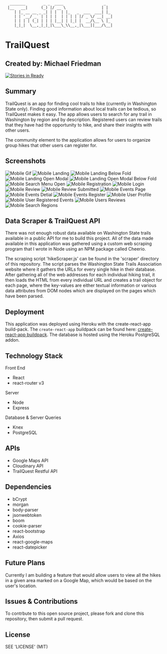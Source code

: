       _______        _ _  ____                  _   
     |__   __|      (_) |/ __ \                | |  
        | |_ __ __ _ _| | |  | |_   _  ___  ___| |_ 
        | | '__/ _` | | | |  | | | | |/ _ \/ __| __|
        | | | | (_| | | | |__| | |_| |  __/\__ \ |_ 
        |_|_|  \__,_|_|_|\___\_\\__,_|\___||___/\__|
                                                
                                                


# TrailQuest
## Created by: Michael Friedman

[![Stories in Ready](https://badge.waffle.io/michaelfriedman/capstone-g40.svg?label=ready&title=Ready)](http://waffle.io/michaelfriedman/capstone-g40)

## Summary

TrailQuest is an app for finding cool trails to hike (currently in Washington State only).  Finding good information about local trails can be tedious, so TrailQuest makes it easy. The app allows users to search for any trail in Washington by region and by description. Registered users can review trails that they have had the opportunity to hike, and share their insights with other users.

The community element to the application allows for users to organize group hikes that other users can register for.

## Screenshots

![Mobile Gif](/readme/trailquest-gif-2.gif)
![Mobile Landing](http://res.cloudinary.com/dk5dqve4y/image/upload/c_scale,w_300/v1492127812/landing-snap_lovqwp.png)
![Mobile Landing Below Fold](http://res.cloudinary.com/dk5dqve4y/image/upload/c_scale,w_300/v1492127910/mobile-below-fold-landing_gpviwg.png)
![Mobile Landing Open Modal](http://res.cloudinary.com/dk5dqve4y/image/upload/c_scale,w_300/v1492127956/mobile-landing-modal_toadg3.png)
![Mobile Landing Open Modal Below Fold](http://res.cloudinary.com/dk5dqve4y/image/upload/c_scale,w_300/v1492128007/mobile-landing-open-model-below-fold_xzeaua.png)
![Mobile Search Menu Open](http://res.cloudinary.com/dk5dqve4y/image/upload/c_scale,w_300/v1492128048/mobile-search-menu-open_yln6qp.png)
![Mobile Registration](http://res.cloudinary.com/dk5dqve4y/image/upload/c_scale,w_300/v1492128082/mobile-registration_sbhvub.png)
![Mobile Login](http://res.cloudinary.com/dk5dqve4y/image/upload/c_scale,w_300/v1492128116/mobile-login_o1wt4s.png)
![Mobile Review](http://res.cloudinary.com/dk5dqve4y/image/upload/c_scale,w_300/v1492128157/mobile-trail-review_ylqkzy.png)
![Mobile Review Submitted](http://res.cloudinary.com/dk5dqve4y/image/upload/c_scale,w_300/v1492128191/mobile-review-submitted_rumqrj.png)
![Mobile Events Page](http://res.cloudinary.com/dk5dqve4y/image/upload/c_scale,w_300/v1492128418/mobile-events_yjnmj4.png)
![Mobile Events Detial](http://res.cloudinary.com/dk5dqve4y/image/upload/c_scale,w_300/v1492128588/mobile-event-details_k6qf7a.png)
![Mobile Events Register](http://res.cloudinary.com/dk5dqve4y/image/upload/c_scale,w_300/v1492128738/events-details-below-fold-register_navswu.png)
![Mobile User Profile](http://res.cloudinary.com/dk5dqve4y/image/upload/c_scale,w_300/v1492128877/mobile-user-profile_uqprce.png)
![Mobile User Registered Events](http://res.cloudinary.com/dk5dqve4y/image/upload/c_scale,w_300/v1492128956/mobile-users-registered-events_alqcrd.png)
![Mobile Users Reviews](http://res.cloudinary.com/dk5dqve4y/image/upload/c_scale,w_300/v1492129060/mobile-users-reviews_aigna9.png)
![Mobile Search Regions](http://res.cloudinary.com/dk5dqve4y/image/upload/c_scale,w_300/v1492129173/mobile-search-region_pazwd1.png)

## Data Scraper & TrailQuest API

There was not enough robust data available on Washington State trails available in a public API for me to build this project. All of the data made available in this application was gathered using a custom web scraping program that I wrote in Node using an NPM package called Cheerio.

The scraping script 'hikeScraper.js' can be found in the 'scraper' directory of this repository. The script parses the Washington State Trails Association website where it gathers the URLs for every single hike in their database. After gathering all of the web addresses for each individual hiking trail, it then loads the HTML from every individual URL and creates a trail object for each page, where the key-values are either textual information or various data attributes from DOM nodes which are displayed on the pages which have been parsed.

## Deployment

This application was deployed using Heroku with the create-react-app build-pack. The `create-react-app` buildpack can be found here: [create-react-app buildpack](https://github.com/mars/create-react-app-buildpack.git). The database is hosted using the Heroku PostgreSQL addon.

## Technology Stack

Front End

* React
* react-router v3

Server

* Node
* Express

Database & Server Queries

* Knex
* PostgreSQL

## APIs

* Google Maps API
* Cloudinary API
* TrailQuest Restful API

## Dependencies

* bCrypt
* morgan
* body-parser
* jsonwebtoken
* boom
* cookie-parser
* react-bootstrap
* Axios
* react-google-maps
* react-datepicker

## Future Plans

Currently I am building a feature that would allow users to view all the hikes in a given area marked on a Google Map, which would be based on the user's location.

## Issues & Contributions

To contrbute to this open source project, please fork and clone this repository, then submit a pull request.

## License

SEE 'LICENSE' (MIT)
